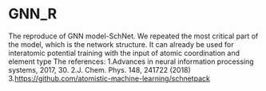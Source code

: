 # GNN_R
The reproduce of GNN model-SchNet. We repeated the most critical part of the model, which is the network structure. It can already be used for interatomic potential training with the input of atomic coordination and element type
The references:
1.Advances in neural information processing systems, 2017, 30.
2.J. Chem. Phys. 148, 241722 (2018)
3.https://github.com/atomistic-machine-learning/schnetpack
